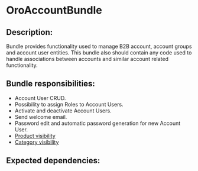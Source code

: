OroAccountBundle
====================

Description:
------------

Bundle provides functionality used to manage B2B account, account groups and account user entities.
This bundle also should contain any code used to handle associations between accounts and
similar account related functionality.

Bundle responsibilities:
------------------------

- Account User CRUD.
- Possibility to assign Roles to Account Users.
- Activate and deactivate Account Users.
- Send welcome email.
- Password edit and automatic password generation for new Account User.
- [Product visibility](./Resources/doc/product-visibility.md)
- [Category visibility](./Resources/doc/category-visibility.md)

Expected dependencies:
----------------------
